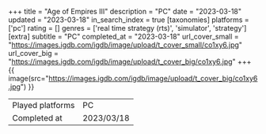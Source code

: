 +++
title = "Age of Empires III"
description = "PC"
date = "2023-03-18"
updated = "2023-03-18"
in_search_index = true
[taxonomies]
platforms = ['pc']
rating = []
genres = ['real time strategy (rts)', 'simulator', 'strategy']
[extra]
subtitle = "PC"
completed_at = "2023-03-18"
url_cover_small = "https://images.igdb.com/igdb/image/upload/t_cover_small/co1xy6.jpg"
url_cover_big = "https://images.igdb.com/igdb/image/upload/t_cover_big/co1xy6.jpg"
+++
{{ image(src="https://images.igdb.com/igdb/image/upload/t_cover_big/co1xy6.jpg") }}

|              |            |
| ------------ | ---------- |
| Played platforms    | PC |
| Completed at | 2023/03/18 |


